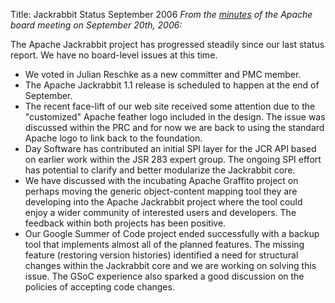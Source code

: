 Title: Jackrabbit Status September 2006
_From the [minutes](http://www.apache.org/foundation/records/minutes/2006/board_minutes_2006_09_20.txt)
 of the Apache board meeting on September 20th, 2006:_

The Apache Jackrabbit project has progressed steadily since our last status
report. We have no board-level issues at this time.

* We voted in Julian Reschke as a new committer and PMC member.
* The Apache Jackrabbit 1.1 release is scheduled to happen at the end of
September.
* The recent face-lift of our web site received some attention due to the
"customized" Apache feather logo included in the design. The issue was
discussed within the PRC and for now we are back to using the standard
Apache logo to link back to the foundation.
* Day Software has contributed an initial SPI layer for the JCR API based
on earlier work within the JSR 283 expert group. The ongoing SPI effort has
potential to clarify and better modularize the Jackrabbit core.
* We have discussed with the incubating Apache Graffito project on perhaps
moving the generic object-content mapping tool they are developing into the
Apache Jackrabbit project where the tool could enjoy a wider community of
interested users and developers. The feedback within both projects has been
positive.
* Our Google Summer of Code project ended successfully with a backup tool
that implements almost all of the planned features. The missing feature
(restoring version histories) identified a need for structural changes
within the Jackrabbit core and we are working on solving this issue. The
GSoC experience also sparked a good discussion on the policies of accepting
code changes.
